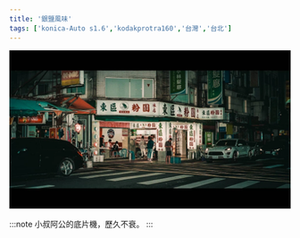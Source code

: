 ```yaml
---
title: '銀鹽風味'
tags: ['konica-Auto s1.6','kodakprotra160','台灣','台北']
---
```

![001](./img/instagram_output/202103/002.webp)

:::note 
小叔阿公的底片機，歷久不衰。
:::